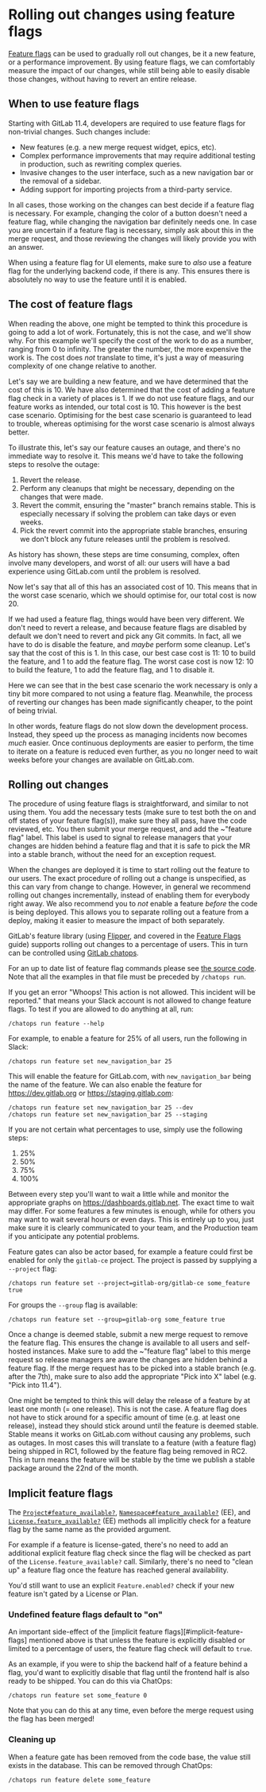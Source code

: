 # Rolling out changes using feature flags

[Feature flags](feature_flags.md) can be used to gradually roll out changes, be
it a new feature, or a performance improvement. By using feature flags, we can
comfortably measure the impact of our changes, while still being able to easily
disable those changes, without having to revert an entire release.

## When to use feature flags

Starting with GitLab 11.4, developers are required to use feature flags for
non-trivial changes. Such changes include:

- New features (e.g. a new merge request widget, epics, etc).
- Complex performance improvements that may require additional testing in
  production, such as rewriting complex queries.
- Invasive changes to the user interface, such as a new navigation bar or the
  removal of a sidebar.
- Adding support for importing projects from a third-party service.

In all cases, those working on the changes can best decide if a feature flag is
necessary. For example, changing the color of a button doesn't need a feature
flag, while changing the navigation bar definitely needs one. In case you are
uncertain if a feature flag is necessary, simply ask about this in the merge
request, and those reviewing the changes will likely provide you with an answer.

When using a feature flag for UI elements, make sure to _also_ use a feature
flag for the underlying backend code, if there is any. This ensures there is
absolutely no way to use the feature until it is enabled.

## The cost of feature flags

When reading the above, one might be tempted to think this procedure is going to
add a lot of work. Fortunately, this is not the case, and we'll show why. For
this example we'll specify the cost of the work to do as a number, ranging from
0 to infinity. The greater the number, the more expensive the work is. The cost
does _not_ translate to time, it's just a way of measuring complexity of one
change relative to another.

Let's say we are building a new feature, and we have determined that the cost of
this is 10. We have also determined that the cost of adding a feature flag check
in a variety of places is 1. If we do not use feature flags, and our feature
works as intended, our total cost is 10. This however is the best case scenario.
Optimising for the best case scenario is guaranteed to lead to trouble, whereas
optimising for the worst case scenario is almost always better.

To illustrate this, let's say our feature causes an outage, and there's no
immediate way to resolve it. This means we'd have to take the following steps to
resolve the outage:

1. Revert the release.
1. Perform any cleanups that might be necessary, depending on the changes that
   were made.
1. Revert the commit, ensuring the "master" branch remains stable. This is
   especially necessary if solving the problem can take days or even weeks.
1. Pick the revert commit into the appropriate stable branches, ensuring we
   don't block any future releases until the problem is resolved.

As history has shown, these steps are time consuming, complex, often involve
many developers, and worst of all: our users will have a bad experience using
GitLab.com until the problem is resolved.

Now let's say that all of this has an associated cost of 10. This means that in
the worst case scenario, which we should optimise for, our total cost is now 20.

If we had used a feature flag, things would have been very different. We don't
need to revert a release, and because feature flags are disabled by default we
don't need to revert and pick any Git commits. In fact, all we have to do is
disable the feature, and _maybe_ perform some cleanup. Let's say that the cost
of this is 1. In this case, our best case cost is 11: 10 to build the feature,
and 1 to add the feature flag. The worst case cost is now 12: 10 to build the
feature, 1 to add the feature flag, and 1 to disable it.

Here we can see that in the best case scenario the work necessary is only a tiny
bit more compared to not using a feature flag. Meanwhile, the process of
reverting our changes has been made significantly cheaper, to the point of being
trivial.

In other words, feature flags do not slow down the development process. Instead,
they speed up the process as managing incidents now becomes _much_ easier. Once
continuous deployments are easier to perform, the time to iterate on a feature
is reduced even further, as you no longer need to wait weeks before your changes
are available on GitLab.com.

## Rolling out changes

The procedure of using feature flags is straightforward, and similar to not
using them. You add the necessary tests (make sure to test both the on and off
states of your feature flag(s)), make sure they all pass, have the code
reviewed, etc. You then submit your merge request, and add the ~"feature flag"
label. This label is used to signal to release managers that your changes are
hidden behind a feature flag and that it is safe to pick the MR into a stable
branch, without the need for an exception request.

When the changes are deployed it is time to start rolling out the feature to our
users. The exact procedure of rolling out a change is unspecified, as this can
vary from change to change. However, in general we recommend rolling out changes
incrementally, instead of enabling them for everybody right away. We also
recommend you to _not_ enable a feature _before_ the code is being deployed.
This allows you to separate rolling out a feature from a deploy, making it
easier to measure the impact of both separately.

GitLab's feature library (using
[Flipper](https://github.com/jnunemaker/flipper), and covered in the [Feature
Flags](feature_flags.md) guide) supports rolling out changes to a percentage of
users. This in turn can be controlled using [GitLab
chatops](https://docs.gitlab.com/ee/ci/chatops/).

For an up to date list of feature flag commands please see [the source
code](https://gitlab.com/gitlab-com/chatops/blob/master/lib/chatops/commands/feature.rb).
Note that all the examples in that file must be preceded by
`/chatops run`.

If you get an error "Whoops! This action is not allowed. This incident
will be reported." that means your Slack account is not allowed to
change feature flags. To test if you are allowed to do anything at all,
run:

```
/chatops run feature --help
```

For example, to enable a feature for 25% of all users, run the following in
Slack:

```
/chatops run feature set new_navigation_bar 25
```

This will enable the feature for GitLab.com, with `new_navigation_bar` being the
name of the feature. We can also enable the feature for <https://dev.gitlab.org>
or <https://staging.gitlab.com>:

```
/chatops run feature set new_navigation_bar 25 --dev
/chatops run feature set new_navigation_bar 25 --staging
```

If you are not certain what percentages to use, simply use the following steps:

1. 25%
1. 50%
1. 75%
1. 100%

Between every step you'll want to wait a little while and monitor the
appropriate graphs on <https://dashboards.gitlab.net>. The exact time to wait
may differ. For some features a few minutes is enough, while for others you may
want to wait several hours or even days. This is entirely up to you, just make
sure it is clearly communicated to your team, and the Production team if you
anticipate any potential problems.

Feature gates can also be actor based, for example a feature could first be
enabled for only the `gitlab-ce` project. The project is passed by supplying a
`--project` flag:

```
/chatops run feature set --project=gitlab-org/gitlab-ce some_feature true
```

For groups the `--group` flag is available:

```
/chatops run feature set --group=gitlab-org some_feature true
```

Once a change is deemed stable, submit a new merge request to remove the
feature flag. This ensures the change is available to all users and self-hosted
instances. Make sure to add the ~"feature flag" label to this merge request so
release managers are aware the changes are hidden behind a feature flag. If the
merge request has to be picked into a stable branch (e.g. after the 7th), make
sure to also add the appropriate "Pick into X" label (e.g. "Pick into 11.4").

One might be tempted to think this will delay the release of a feature by at
least one month (= one release). This is not the case. A feature flag does not
have to stick around for a specific amount of time (e.g. at least one release),
instead they should stick around until the feature is deemed stable. Stable
means it works on GitLab.com without causing any problems, such as outages. In
most cases this will translate to a feature (with a feature flag) being shipped
in RC1, followed by the feature flag being removed in RC2. This in turn means
the feature will be stable by the time we publish a stable package around the
22nd of the month.

## Implicit feature flags

The [`Project#feature_available?`][project-fa],
[`Namespace#feature_available?`][namespace-fa] (EE), and
[`License.feature_available?`][license-fa] (EE) methods all implicitly check for
a feature flag by the same name as the provided argument.

For example if a feature is license-gated, there's no need to add an additional
explicit feature flag check since the flag will be checked as part of the
`License.feature_available?` call. Similarly, there's no need to "clean up" a
feature flag once the feature has reached general availability.

You'd still want to use an explicit `Feature.enabled?` check if your new feature
isn't gated by a License or Plan.

[project-fa]: https://gitlab.com/gitlab-org/gitlab-ee/blob/4cc1c62918aa4c31750cb21dfb1a6c3492d71080/app/models/project_feature.rb#L63-68
[namespace-fa]: https://gitlab.com/gitlab-org/gitlab-ee/blob/4cc1c62918aa4c31750cb21dfb1a6c3492d71080/ee/app/models/ee/namespace.rb#L71-85
[license-fa]: https://gitlab.com/gitlab-org/gitlab-ee/blob/4cc1c62918aa4c31750cb21dfb1a6c3492d71080/ee/app/models/license.rb#L293-300

### Undefined feature flags default to "on"

An important side-effect of the [implicit feature
flags][#implicit-feature-flags] mentioned above is that unless the feature is
explicitly disabled or limited to a percentage of users, the feature flag check
will default to `true`.

As an example, if you were to ship the backend half of a feature behind a flag,
you'd want to explicitly disable that flag until the frontend half is also ready
to be shipped. You can do this via ChatOps:

```
/chatops run feature set some_feature 0
```

Note that you can do this at any time, even before the merge request using the
flag has been merged!

### Cleaning up

When a feature gate has been removed from the code base, the value still exists
in the database. This can be removed through ChatOps:

```
/chatops run feature delete some_feature
```
